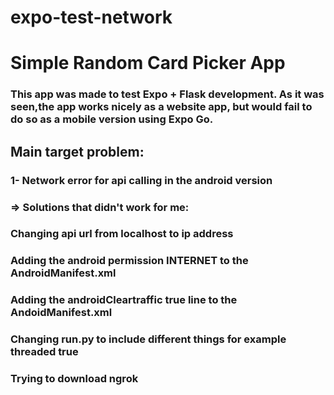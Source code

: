 # expo-test-network

# Simple Random Card Picker App

### This app was made to test Expo + Flask development. As it was seen,the app works nicely as a website app, but would fail to do so as a mobile version using Expo Go.


## Main target problem:
### 1- Network error for api calling in the android version
### => Solutions that didn't work for me:
### Changing api url from localhost to ip address
### Adding the android permission INTERNET to the AndroidManifest.xml  
### Adding the androidCleartraffic true line to the AndoidManifest.xml 
### Changing run.py to include different things for example threaded true
### Trying to download ngrok 

